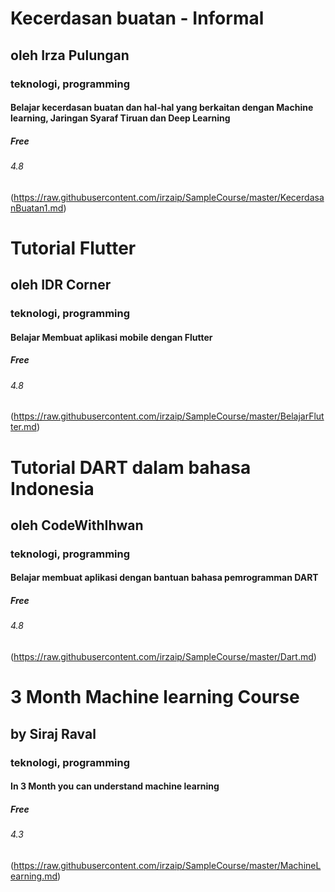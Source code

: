 # Kecerdasan buatan - Informal
## oleh Irza Pulungan
### teknologi, programming
#### Belajar kecerdasan buatan dan hal-hal yang berkaitan dengan Machine learning, Jaringan Syaraf Tiruan dan Deep Learning
##### Free
###### 4.8
(https://raw.githubusercontent.com/irzaip/SampleCourse/master/KecerdasanBuatan1.md)

# Tutorial Flutter
## oleh IDR Corner
### teknologi, programming
#### Belajar Membuat aplikasi mobile dengan Flutter
##### Free
###### 4.8
(https://raw.githubusercontent.com/irzaip/SampleCourse/master/BelajarFlutter.md)

# Tutorial DART dalam bahasa Indonesia
## oleh CodeWithIhwan
### teknologi, programming
#### Belajar membuat aplikasi dengan bantuan bahasa pemrogramman DART
##### Free
###### 4.8
(https://raw.githubusercontent.com/irzaip/SampleCourse/master/Dart.md)

# 3 Month Machine learning Course
## by Siraj Raval
### teknologi, programming
#### In 3 Month you can understand machine learning 
##### Free
###### 4.3
(https://raw.githubusercontent.com/irzaip/SampleCourse/master/MachineLearning.md)

